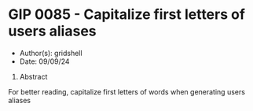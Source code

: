 # GIP 0085 - Capitalize first letters of users aliases

- Author(s): gridshell
- Date: 09/09/24

 1. Abstract

For better reading, capitalize first letters of words when generating users aliases
